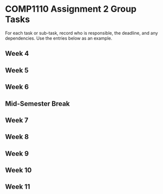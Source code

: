 # COMP1110 Assignment 2 Group Tasks

For each task or sub-task, record who is responsible, the deadline, and any dependencies.
Use the entries below as an example.

## Week 4

## Week 5

## Week 6


## Mid-Semester Break

## Week 7

## Week 8

## Week 9

## Week 10

## Week 11
